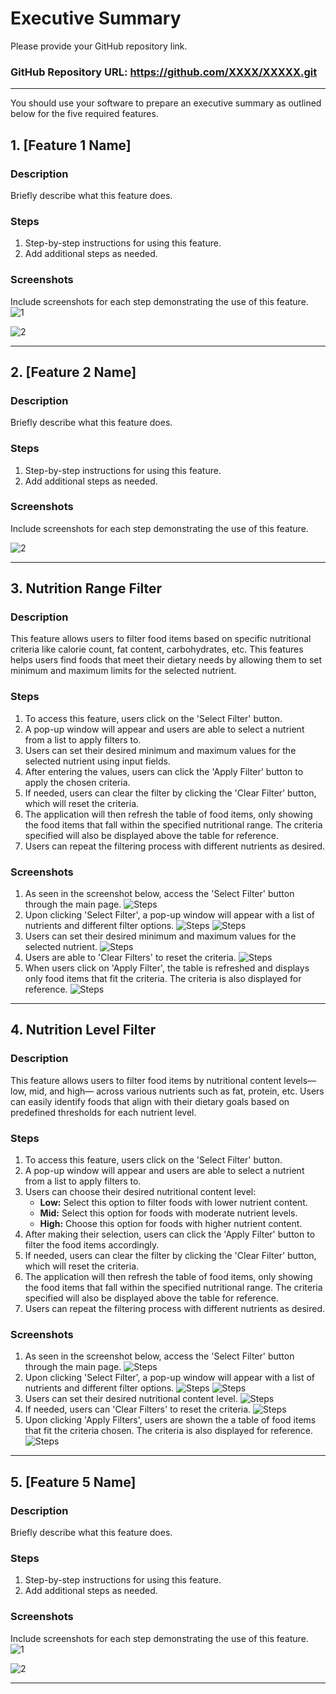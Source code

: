 # Executive Summary

Please provide your GitHub repository link.
### GitHub Repository URL: https://github.com/XXXX/XXXXX.git

---

You should use your software to prepare an executive summary as outlined below for the five required features.

## 1. [Feature 1 Name]
### Description  
Briefly describe what this feature does.

### Steps
1. Step-by-step instructions for using this feature.
2. Add additional steps as needed.

### Screenshots
Include screenshots for each step demonstrating the use of this feature.  
![1](./visual_design.png)

![2](./visual_design.png)

---

## 2. [Feature 2 Name]
### Description  
Briefly describe what this feature does.

### Steps
1. Step-by-step instructions for using this feature.
2. Add additional steps as needed.

### Screenshots
Include screenshots for each step demonstrating the use of this feature.  


![2](./visual_design.png)

---

## 3. Nutrition Range Filter
### Description  
This feature allows users to filter food items based on specific nutritional criteria like calorie count, fat content, carbohydrates, etc. This features helps users find foods that meet their dietary needs by allowing them to set minimum and maximum limits for the selected nutrient.

### Steps
1. To access this feature, users click on the 'Select Filter' button.
2. A pop-up window will appear and users are able to select a nutrient from a list to apply filters to.
3. Users can set their desired minimum and maximum values for the selected nutrient using input fields.
4. After entering the values, users can click the 'Apply Filter' button to apply the chosen criteria.
5. If needed, users can clear the filter by clicking the 'Clear Filter' button, which will reset the criteria. 
6. The application will then refresh the table of food items, only showing the food items that fall within the specified nutritional range. The criteria specified will also be displayed above the table for reference.
7. Users can repeat the filtering process with different nutrients as desired.


### Screenshots
1. As seen in the screenshot below, access the 'Select Filter' button through the main page. 
![Steps](./Screenshots/3.1.png)
2. Upon clicking 'Select Filter', a pop-up window will appear with a list of nutrients and different filter options.
![Steps](./Screenshots/3.2.png)
![Steps](./Screenshots/3.3.png)
3. Users can set their desired minimum and maximum values for the selected nutrient.
![Steps](./Screenshots/3.4.png)
4. Users are able to 'Clear Filters' to reset the criteria.
![Steps](./Screenshots/3.5.png)
5. When users click on 'Apply Filter', the table is refreshed and displays only food items that fit the criteria. The criteria is also displayed for reference.
![Steps](./Screenshots/3.6.png)


---

## 4. Nutrition Level Filter
### Description  
This feature allows users to filter food items by nutritional content levels—low, mid, and high— across various nutrients such as fat, protein, etc. Users can easily identify foods that align with their dietary goals based on predefined thresholds for each nutrient level.

### Steps
1. To access this feature, users click on the 'Select Filter' button.
2. A pop-up window will appear and users are able to select a nutrient from a list to apply filters to.
3. Users can choose their desired nutritional content level:
   - **Low:** Select this option to filter foods with lower nutrient content.
   - **Mid:** Select this option for foods with moderate nutrient levels.
   - **High:** Choose this option for foods with higher nutrient content.
4. After making their selection, users can click the 'Apply Filter' button to filter the food items accordingly. 
5. If needed, users can clear the filter by clicking the 'Clear Filter' button, which will reset the criteria.
6. The application will then refresh the table of food items, only showing the food items that fall within the specified nutritional range. The criteria specified will also be displayed above the table for reference.
7. Users can repeat the filtering process with different nutrients as desired.


### Screenshots
1. As seen in the screenshot below, access the 'Select Filter' button through the main page.
![Steps](./Screenshots/4.1.png)
2. Upon clicking 'Select Filter', a pop-up window will appear with a list of nutrients and different filter options.
![Steps](./Screenshots/4.2.png)
![Steps](./Screenshots/4.3.png)
3. Users can set their desired nutritional content level.
![Steps](./Screenshots/4.4.png)
4. If needed, users can 'Clear Filters' to reset the criteria.
![Steps](./Screenshots/4.5.png)
5. Upon clicking 'Apply Filters', users are shown the a table of food items that fit the criteria chosen. The criteria is also displayed for reference.
![Steps](./Screenshots/4.6.png)


---

## 5. [Feature 5 Name]
### Description  
Briefly describe what this feature does.

### Steps
1. Step-by-step instructions for using this feature.
2. Add additional steps as needed.

### Screenshots
Include screenshots for each step demonstrating the use of this feature.    
![1](./visual_design.png)

![2](./visual_design.png)


---
